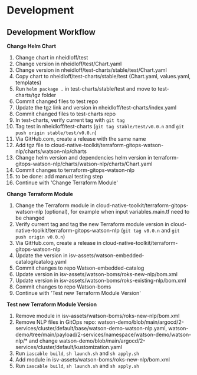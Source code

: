 # Development

## Development Workflow

**Change Helm Chart**

1.	Change chart in nheidloff/test
2.	Change version in nheidloff/test/Chart.yaml
3.	Change version in nheidloff/test-charts/stable/test/Chart.yaml
4.	Copy chart to nheidloff/test-charts/stable/test (Chart.yaml, values.yaml, templates)
5.	Run `helm package .` in test-charts/stable/test and move to test-charts/tgz folder
6.	Commit changed files to test repo
7.	Update the tgz link and version in nheidloff/test-charts/index.yaml
8.	Commit changed files to test-charts repo
9.	In test-charts, verify current tag with `git tag`
10.	Tag test in nheidloff/test-charts (`git tag stable/test/v0.0.n` and `git push origin stable/test/v0.0.n`)
11.	Via GitHub.com, create a release with the same name
12.	Add tgz file to cloud-native-toolkit/terraform-gitops-watson-nlp/charts/watson-nlp/charts
13.	Change helm version and dependencies helm version in terraform-gitops-watson-nlp/charts/watson-nlp/charts/Chart.yaml
14.	Commit changes to terraform-gitops-watson-nlp
15.	to be done: add manual testing step
16.	Continue with 'Change Terraform Module'

**Change Terraform Module**

1.	Change the Terraform module in cloud-native-toolkit/terraform-gitops-watson-nlp (optional), for example when input variables.main.tf need to be changed
2.	Verify current tag and tag the new Terraform module version in cloud-native-toolkit/terraform-gitops-watson-nlp (`git tag v0.0.n` and `git push origin v0.0.n`)
3.	Via GitHub.com, create a release in cloud-native-toolkit/terraform-gitops-watson-nlp
4.	Update the version in isv-assets/watson-embedded-catalog/catalog.yaml
5.	Commit changes to repo Watson-embedded-catalog
6.	Update version in isv-assets/watson-boms/roks-new-nlp/bom.xml
7.	Update version in isv-assets/watson-boms/roks-existing-nlp/bom.xml
8.	Commit changes to repo Watson-boms
9.	Continue with 'Test new Terraform Module Version'

**Test new Terraform Module Version**

1.	Remove module in isv-assets/watson-boms/roks-new-nlp/bom.xml
2.	Remove NLP files in GitOps repo: watson-demo/blob/main/argocd/2-services/cluster/default/base/watson-demo-watson-nlp.yaml, watson-demo/tree/main/payload/2-services/namespace/watson-demo/watson-nlp/* and change watson-demo/blob/main/argocd/2-services/cluster/default/kustomization.yaml
3.	Run `iascable build`, `sh launch.sh` and `sh apply.sh`
4.	Add module in isv-assets/watson-boms/roks-new-nlp/bom.xml
5.	Run `iascable build`, `sh launch.sh` and `sh apply.sh`

